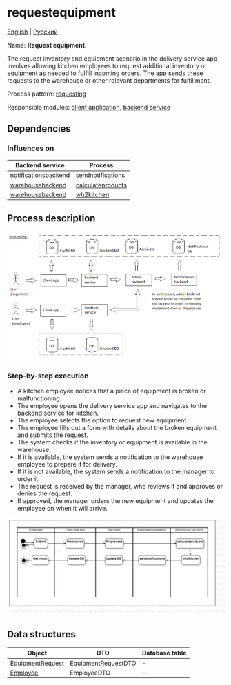 # requestequipment

[English](requestequipment.md) | [Русский](requestequipment.ru.md)

Name: **Request equipment**.

The request inventory and equipment scenario in the delivery service app involves allowing kitchen employees to request additional inventory or equipment as needed to fulfill incoming orders. 
The app sends these requests to the warehouse or other relevant departments for fulfillment.

Process pattern: [requesting](../../processpatterns/requesting.md)

Responsible modules: [client application](../../frontend/kitchenclient.md), [backend service](../../backend/kitchenbackend.md)

## Dependencies

### Influences on

| Backend service | Process |
| --- | ---- |
| [notificationsbackend](../../backend/notificationsbackend.md) | [sendnotifications](../notificationsbackend/sendnotifications.md) |
| [warehousebackend](../../backend/warehousebackend.md) | [calculateproducts](../warehouse/calculateproducts.md) |
| [warehousebackend](../../backend/warehousebackend.md) | [wh2kitchen](../warehouse/wh2kitchen.md) |

## Process description

![requesting_overall](../../img/processpatterns/requesting_overall.png)

### Step-by-step execution

- A kitchen employee notices that a piece of equipment is broken or malfunctioning.
- The employee opens the delivery service app and navigates to the backend service for kitchen.
- The employee selects the option to request new equipment.
- The employee fills out a form with details about the broken equipment and submits the request.
- The system checks if the inventory or equipment is available in the warehouse.
- If it is available, the system sends a notification to the warehouse employee to prepare it for delivery.
- If it is not available, the system sends a notification to the manager to order it.
- The request is received by the manager, who reviews it and approves or denies the request.
- If approved, the manager orders the new equipment and updates the employee on when it will arrive.

![systembackend.requestequipment](../../img/activitydiagrams/systembackend.requestequipment.png)

## Data structures

| Object | DTO | Database table |
| --- | ---- | --- |
| EquipmentRequest | EquipmentRequestDTO | - |
| [Employee](https://github.com/alexeysp11/workflow-lib/blob/main/src/Models/Business/InformationSystem/Employee.cs) | EmployeeDTO | - |
